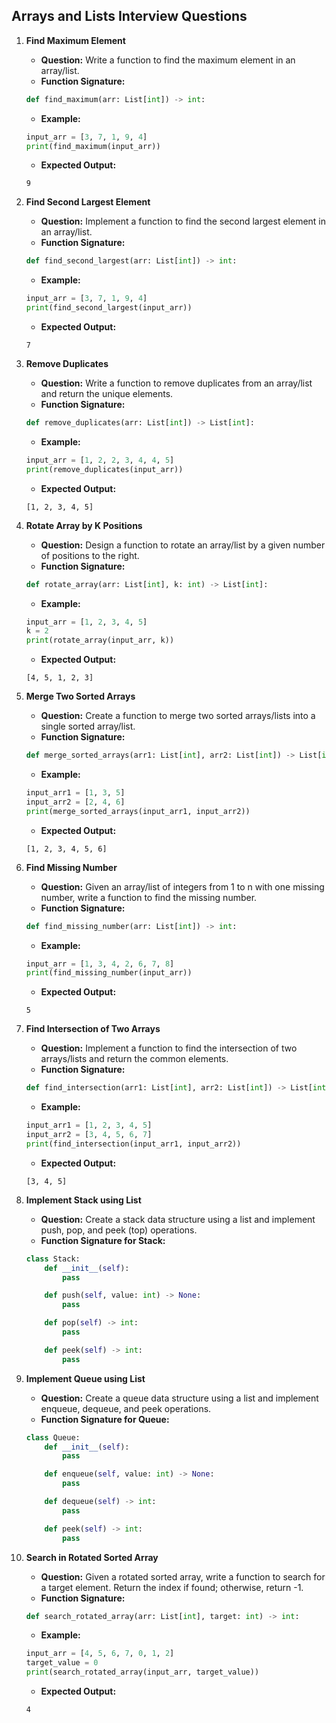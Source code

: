 ## Arrays and Lists Interview Questions

1. **Find Maximum Element**
   - **Question:** Write a function to find the maximum element in an array/list.
   - **Function Signature:**
   ```python
   def find_maximum(arr: List[int]) -> int:
   ```
   - **Example:**
   ```python
   input_arr = [3, 7, 1, 9, 4]
   print(find_maximum(input_arr))
   ```
   - **Expected Output:**
   ```
   9
   ```

2. **Find Second Largest Element**
   - **Question:** Implement a function to find the second largest element in an array/list.
   - **Function Signature:**
   ```python
   def find_second_largest(arr: List[int]) -> int:
   ```
   - **Example:**
   ```python
   input_arr = [3, 7, 1, 9, 4]
   print(find_second_largest(input_arr))
   ```
   - **Expected Output:**
   ```
   7
   ```

3. **Remove Duplicates**
   - **Question:** Write a function to remove duplicates from an array/list and return the unique elements.
   - **Function Signature:**
   ```python
   def remove_duplicates(arr: List[int]) -> List[int]:
   ```
   - **Example:**
   ```python
   input_arr = [1, 2, 2, 3, 4, 4, 5]
   print(remove_duplicates(input_arr))
   ```
   - **Expected Output:**
   ```
   [1, 2, 3, 4, 5]
   ```

4. **Rotate Array by K Positions**
   - **Question:** Design a function to rotate an array/list by a given number of positions to the right.
   - **Function Signature:**
   ```python
   def rotate_array(arr: List[int], k: int) -> List[int]:
   ```
   - **Example:**
   ```python
   input_arr = [1, 2, 3, 4, 5]
   k = 2
   print(rotate_array(input_arr, k))
   ```
   - **Expected Output:**
   ```
   [4, 5, 1, 2, 3]
   ```

5. **Merge Two Sorted Arrays**
   - **Question:** Create a function to merge two sorted arrays/lists into a single sorted array/list.
   - **Function Signature:**
   ```python
   def merge_sorted_arrays(arr1: List[int], arr2: List[int]) -> List[int]:
   ```
   - **Example:**
   ```python
   input_arr1 = [1, 3, 5]
   input_arr2 = [2, 4, 6]
   print(merge_sorted_arrays(input_arr1, input_arr2))
   ```
   - **Expected Output:**
   ```
   [1, 2, 3, 4, 5, 6]
   ```

6. **Find Missing Number**
   - **Question:** Given an array/list of integers from 1 to n with one missing number, write a function to find the missing number.
   - **Function Signature:**
   ```python
   def find_missing_number(arr: List[int]) -> int:
   ```
   - **Example:**
   ```python
   input_arr = [1, 3, 4, 2, 6, 7, 8]
   print(find_missing_number(input_arr))
   ```
   - **Expected Output:**
   ```
   5
   ```

7. **Find Intersection of Two Arrays**
   - **Question:** Implement a function to find the intersection of two arrays/lists and return the common elements.
   - **Function Signature:**
   ```python
   def find_intersection(arr1: List[int], arr2: List[int]) -> List[int]:
   ```
   - **Example:**
   ```python
   input_arr1 = [1, 2, 3, 4, 5]
   input_arr2 = [3, 4, 5, 6, 7]
   print(find_intersection(input_arr1, input_arr2))
   ```
   - **Expected Output:**
   ```
   [3, 4, 5]
   ```

8. **Implement Stack using List**
   - **Question:** Create a stack data structure using a list and implement push, pop, and peek (top) operations.
   - **Function Signature for Stack:**
   ```python
   class Stack:
       def __init__(self):
           pass

       def push(self, value: int) -> None:
           pass

       def pop(self) -> int:
           pass

       def peek(self) -> int:
           pass
   ```

9. **Implement Queue using List**
   - **Question:** Create a queue data structure using a list and implement enqueue, dequeue, and peek operations.
   - **Function Signature for Queue:**
   ```python
   class Queue:
       def __init__(self):
           pass

       def enqueue(self, value: int) -> None:
           pass

       def dequeue(self) -> int:
           pass

       def peek(self) -> int:
           pass
   ```

10. **Search in Rotated Sorted Array**
    - **Question:** Given a rotated sorted array, write a function to search for a target element. Return the index if found; otherwise, return -1.
    - **Function Signature:**
    ```python
    def search_rotated_array(arr: List[int], target: int) -> int:
    ```
    - **Example:**
    ```python
    input_arr = [4, 5, 6, 7, 0, 1, 2]
    target_value = 0
    print(search_rotated_array(input_arr, target_value))
    ```
    - **Expected Output:**
    ```
    4
    ```